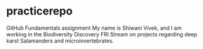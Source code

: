 # practicerepo
GitHub Fundamentals assignment
My name is Shiwani Vivek, and I am working in the Biodiversity Discovery FRI Stream on projects regarding deep karst Salamanders and microinvertebrates. 
